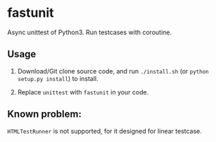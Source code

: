 # fastunit

Async unittest of Python3. Run testcases with coroutine.

## Usage

1. Download/Git clone source code, and run `./install.sh` (or `python setup.py install`) to install.

2. Replace `unittest` with `fastunit` in your code.

## Known problem:

`HTMLTestRunner` is not supported, for it designed for linear testcase.
